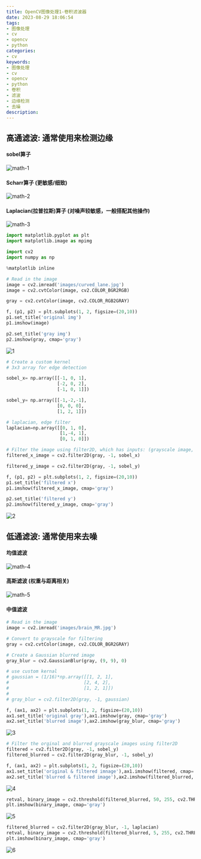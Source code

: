 ```yaml
---
title: OpenCV图像处理1-卷积滤波器
date: 2023-08-29 18:06:54
tags: 
- 图像处理
- cv
- opencv
- python
categories:
- cv
keywords:
- 图像处理
- cv
- opencv
- python
- 卷积
- 滤波
- 边缘检测
- 去噪
description:
---
```






## 高通滤波: 通常使用来检测边缘

#### sobel算子

![math-1](image-processing-conv-filter/math-1.png)

#### Scharr算子 (更敏感/细致)

![math-2](image-processing-conv-filter/math-2.png)

#### Laplacian(拉普拉斯)算子 (对噪声较敏感，一般搭配其他操作)

![math-3](image-processing-conv-filter/math-3.png)


```python
import matplotlib.pyplot as plt
import matplotlib.image as mpimg

import cv2
import numpy as np

%matplotlib inline

# Read in the image
image = cv2.imread('images/curved_lane.jpg')
image = cv2.cvtColor(image, cv2.COLOR_BGR2RGB)

gray = cv2.cvtColor(image, cv2.COLOR_RGB2GRAY)

f, (p1, p2) = plt.subplots(1, 2, figsize=(20,10))
p1.set_title('original img')
p1.imshow(image)

p2.set_title('gray img')
p2.imshow(gray, cmap='gray')
```

![1](image-processing-conv-filter/1.png)

```python
# Create a custom kernel
# 3x3 array for edge detection

sobel_x= np.array([[-1, 0, 1],
                   [-2, 0, 2],
                   [-1, 0, 1]])

sobel_y= np.array([[-1,-2,-1],
                   [0, 0, 0],
                   [1, 2, 1]])

# laplacian, edge filter
laplacian=np.array([[0, 1, 0],
                    [1,-4, 1],
                    [0, 1, 0]])
```

```python
# Filter the image using filter2D, which has inputs: (grayscale image, bit-depth, kernel)  
filtered_x_image = cv2.filter2D(gray, -1, sobel_x)

filtered_y_image = cv2.filter2D(gray, -1, sobel_y)

f, (p1, p2) = plt.subplots(1, 2, figsize=(20,10))
p1.set_title('filtered x')
p1.imshow(filtered_x_image, cmap='gray')

p2.set_title('filtered y')
p2.imshow(filtered_y_image, cmap='gray')
```

![2](image-processing-conv-filter/2.png)


## 低通滤波: 通常使用来去噪


#### 均值滤波


![math-4](image-processing-conv-filter/math-4.png)

#### 高斯滤波 (权重与距离相关)


![math-5](image-processing-conv-filter/math-5.png)

#### 中值滤波



```python
# Read in the image
image = cv2.imread('images/brain_MR.jpg')

# Convert to grayscale for filtering
gray = cv2.cvtColor(image, cv2.COLOR_BGR2GRAY)

# Create a Gaussian blurred image
gray_blur = cv2.GaussianBlur(gray, (9, 9), 0)

# use custom kernal
# gaussian = (1/16)*np.array([[1, 2, 1],
#                            [2, 4, 2],
#                            [1, 2, 1]])
# 
# gray_blur = cv2.filter2D(gray, -1, gaussian)

f, (ax1, ax2) = plt.subplots(1, 2, figsize=(20,10))
ax1.set_title('original gray'),ax1.imshow(gray, cmap='gray')
ax2.set_title('blurred image'),ax2.imshow(gray_blur, cmap='gray')
```

![3](image-processing-conv-filter/3.png)



```python
# Filter the orginal and blurred grayscale images using filter2D
filtered = cv2.filter2D(gray, -1, sobel_y)
filtered_blurred = cv2.filter2D(gray_blur, -1, sobel_y)

f, (ax1, ax2) = plt.subplots(1, 2, figsize=(20,10))
ax1.set_title('original & filtered imnage'),ax1.imshow(filtered, cmap='gray')
ax2.set_title('blurred & filtered image'),ax2.imshow(filtered_blurred, cmap='gray')
```

![4](image-processing-conv-filter/4.png)

```python
retval, binary_image = cv2.threshold(filtered_blurred, 50, 255, cv2.THRESH_BINARY)
plt.imshow(binary_image, cmap='gray')
```

![5](image-processing-conv-filter/5.png)

```python
filtered_blurred = cv2.filter2D(gray_blur, -1, laplacian)
retval, binary_image = cv2.threshold(filtered_blurred, 5, 255, cv2.THRESH_BINARY)
plt.imshow(binary_image, cmap='gray')
```

![6](image-processing-conv-filter/6.png)
